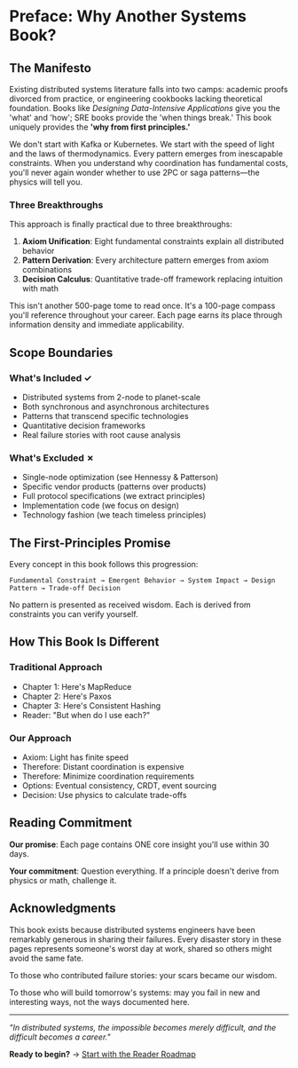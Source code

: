 # Preface: Why Another Systems Book?

## The Manifesto

Existing distributed systems literature falls into two camps: academic proofs divorced from practice, or engineering cookbooks lacking theoretical foundation. Books like *Designing Data-Intensive Applications* give you the 'what' and 'how'; SRE books provide the 'when things break.' This book uniquely provides the **'why from first principles.'**

We don't start with Kafka or Kubernetes. We start with the speed of light and the laws of thermodynamics. Every pattern emerges from inescapable constraints. When you understand why coordination has fundamental costs, you'll never again wonder whether to use 2PC or saga patterns—the physics will tell you.

### Three Breakthroughs

This approach is finally practical due to three breakthroughs:

1. **Axiom Unification**: Eight fundamental constraints explain all distributed behavior
2. **Pattern Derivation**: Every architecture pattern emerges from axiom combinations  
3. **Decision Calculus**: Quantitative trade-off framework replacing intuition with math

This isn't another 500-page tome to read once. It's a 100-page compass you'll reference throughout your career. Each page earns its place through information density and immediate applicability.

## Scope Boundaries

### What's Included ✓
- Distributed systems from 2-node to planet-scale
- Both synchronous and asynchronous architectures
- Patterns that transcend specific technologies
- Quantitative decision frameworks
- Real failure stories with root cause analysis

### What's Excluded ✗
- Single-node optimization (see Hennessy & Patterson)
- Specific vendor products (patterns over products)
- Full protocol specifications (we extract principles)
- Implementation code (we focus on design)
- Technology fashion (we teach timeless principles)

## The First-Principles Promise

Every concept in this book follows this progression:

```
Fundamental Constraint → Emergent Behavior → System Impact → Design Pattern → Trade-off Decision
```

No pattern is presented as received wisdom. Each is derived from constraints you can verify yourself.

## How This Book Is Different

### Traditional Approach
- Chapter 1: Here's MapReduce
- Chapter 2: Here's Paxos
- Chapter 3: Here's Consistent Hashing
- Reader: "But when do I use each?"

### Our Approach
- Axiom: Light has finite speed
- Therefore: Distant coordination is expensive
- Therefore: Minimize coordination requirements
- Options: Eventual consistency, CRDT, event sourcing
- Decision: Use physics to calculate trade-offs

## Reading Commitment

**Our promise**: Each page contains ONE core insight you'll use within 30 days.

**Your commitment**: Question everything. If a principle doesn't derive from physics or math, challenge it.

## Acknowledgments

This book exists because distributed systems engineers have been remarkably generous in sharing their failures. Every disaster story in these pages represents someone's worst day at work, shared so others might avoid the same fate.

To those who contributed failure stories: your scars became our wisdom.

To those who will build tomorrow's systems: may you fail in new and interesting ways, not the ways documented here.

---

*"In distributed systems, the impossible becomes merely difficult, and the difficult becomes a career."*

**Ready to begin?** → [Start with the Reader Roadmap](roadmap.md)